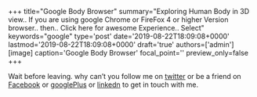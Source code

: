 +++
title="Google Body Browser"
summary="Exploring Human Body in 3D view.. If you are using google Chrome or FireFox 4 or higher Version browser.. then.. Click here for awesome Experience.. Select"
keywords="google"
type='post'
date='2019-08-22T18:09:08+0000'
lastmod='2019-08-22T18:09:08+0000'
draft='true'
authors=['admin']
[image]
caption='Google Body Browser'
focal_point=''
preview_only=false
+++










Wait before leaving.
why can’t you follow me on <a href="https://twitter.com/arungudelli" target="_blank">twitter</a> or be a friend on <a href="https://www.facebook.com/gudelliArun" target="_blank">Facebook</a> or <a href="https://plus.google.com/+ArunkumarGudelli" target="_blank">googlePlus</a> or <a href="https://www.linkedin.com/in/arungudelli/" target="_blank">linkedn</a> to get in touch with me.







